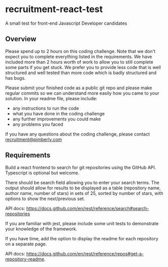 # recruitment-react-test
A small test for front-end Javascript Developer candidates

## Overview

Please spend up to 2 hours on this coding challenge. Note that we don't expect you to complete everything listed in the requirements. We have included more than 2 hours worth of work to allow you to still complete some parts if you get stuck. We prefer you to provide less code that is well structured and well tested than more code which is badly structured and has bugs.

Please submit your finished code as a public git repo and please make regular commits so we can understand more easily how you came to your solution. In your readme file, please include: 

- any instructions to run the code
- what you have done in the coding challenge
- any further improvements you could make
- any problems you faced

If you have any questions about the coding challenge, please contact recruitment@pimberly.com

## Requirements

Build a react frontend to search for git repositories using the GitHub API. Typescript is optional but welcome. 

There should be  search field allowing you to enter your search terms. The output should allow for results to be displayed as a table (repository name, author name, number of stars) in sets of 25, sorted by number of stars, with options to show the next/previous set.

API docs: https://docs.github.com/en/rest/reference/search#search-repositories

If you are familiar with jest, please include some unit tests to demonstrate your knowledge of the framework.

If you have time, add the option to display the readme for each repository on a separate page. 

API docs: https://docs.github.com/en/rest/reference/repos#get-a-repository-readme. 
